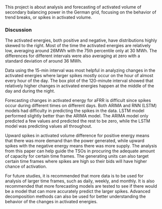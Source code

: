 This project is about analysis and forecasting of activated volume of secondary balancing power in the German grid, focusing on the behavior of trend breaks, or spikes in activated volume.

### Discussion

The activated energies, both positive and negative, have distributions highly skewed to the right. Most of the time the activated energies are relatively low, averaging around 26MWh with the 75th percentile only at 30 MWh. The differences for different intervals were also averaging at zero with a standard deviation of around 36 MWh.

Data using the 15-min interval was most helpful in analyzing changes in the activated energies where larger spikes mostly occur on the hour of almost every hour of the day. The box plot of the 120-minute interval showed that relatively higher changes in activated energies happen at the middle of the day and during the night.

Forecasting changes in activated energy for aFRR is difficult since spikes occur during different times on different days. Both ARIMA and RNN (LSTM) models had difficulty in predicting the spikes in the data. LSTM model performed slightly better than the ARIMA model. The ARIMA model only predicted a few values and predicted the rest to be zero, while the LSTM model was predicting values all throughout.

Upward spikes in activated volume difference for positive energy means that there was more demand than the power generated, while upward spikes with the negative energy means there was more supply. The analysis from this paper can help guide the TSOs in procuring the adequate amount of capacity for certain time frames. The generating units can also target certain time frames where spikes are high so their bids will have higher chance of activation.

For future studies, it is recommended that more data is to be used for analysis of larger time frames, such as daily, weekly, and monthly. It is also recommended that more forecasting models are tested to see if there would be a model that can more accurately predict the larger spikes. Advanced decomposition methods can also be used for better understanding the behavior of the changes in activated energies.
